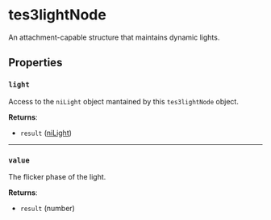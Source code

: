 # tes3lightNode
<div class="search_terms" style="display: none">tes3lightnode, lightnode</div>

<!---
	This file is autogenerated. Do not edit this file manually. Your changes will be ignored.
	More information: https://github.com/MWSE/MWSE/tree/master/docs
-->

An attachment-capable structure that maintains dynamic lights.

## Properties

### `light`
<div class="search_terms" style="display: none">light</div>

Access to the `niLight` object mantained by this `tes3lightNode` object.

**Returns**:

* `result` ([niLight](../types/niLight.md))

***

### `value`
<div class="search_terms" style="display: none">value</div>

The flicker phase of the light.

**Returns**:

* `result` (number)

